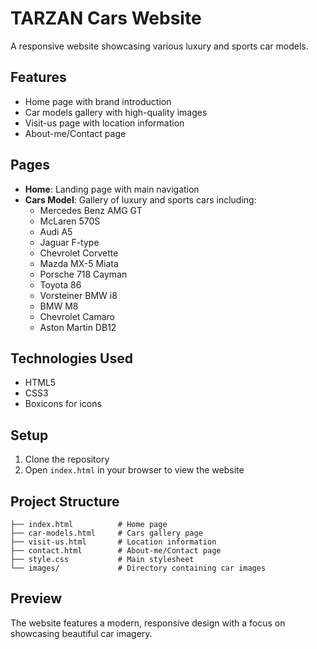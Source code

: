 # TARZAN Cars Website

A responsive website showcasing various luxury and sports car models.

## Features

- Home page with brand introduction
- Car models gallery with high-quality images
- Visit-us page with location information
- About-me/Contact page

## Pages

- **Home**: Landing page with main navigation
- **Cars Model**: Gallery of luxury and sports cars including:
  - Mercedes Benz AMG GT
  - McLaren 570S
  - Audi A5
  - Jaguar F-type
  - Chevrolet Corvette
  - Mazda MX-5 Miata
  - Porsche 718 Cayman
  - Toyota 86
  - Vorsteiner BMW i8
  - BMW M8
  - Chevrolet Camaro
  - Aston Martin DB12

## Technologies Used

- HTML5
- CSS3
- Boxicons for icons

## Setup

1. Clone the repository
2. Open `index.html` in your browser to view the website

## Project Structure

```
├── index.html          # Home page
├── car-models.html     # Cars gallery page
├── visit-us.html       # Location information
├── contact.html        # About-me/Contact page
├── style.css           # Main stylesheet
└── images/             # Directory containing car images
```

## Preview

The website features a modern, responsive design with a focus on showcasing beautiful car imagery. 